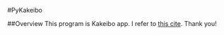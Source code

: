 #PyKakeibo

##Overview
This program is Kakeibo app.
I refer to [this cite](memopy.hatenadiary.jp/entry/2017/02/12/233121).
Thank you!